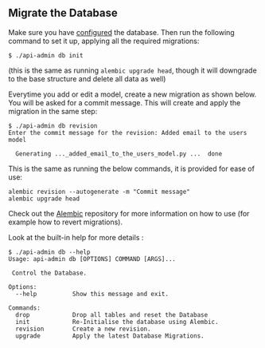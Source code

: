 ## Migrate the Database

Make sure you have [configured](/usage/configuration/dot-env) the database. Then run the
following command to set it up, applying all the required migrations:

```console
$ ./api-admin db init
```

(this is the same as running `alembic upgrade head`, though it will downgrade to
the base structure and delete all data as well)

Everytime you add or edit a model, create a new migration as shown below. You
will be asked for a commit message. This will create and apply the migration in
the same step:

```console
$ ./api-admin db revision
Enter the commit message for the revision: Added email to the users model

  Generating ..._added_email_to_the_users_model.py ...  done
```

This is the same as running the below commands, it is provided for ease of use:

```console
alembic revision --autogenerate -m "Commit message"
alembic upgrade head
```

Check out the [Alembic](https://github.com/sqlalchemy/alembic) repository for
more information on how to use (for example how to revert migrations).

Look at the built-in help for more details :

```console
$ ./api-admin db --help
Usage: api-admin db [OPTIONS] COMMAND [ARGS]...

 Control the Database.

Options:
  --help          Show this message and exit.

Commands:
  drop            Drop all tables and reset the Database
  init            Re-Initialise the database using Alembic.
  revision        Create a new revision.
  upgrade         Apply the latest Database Migrations.
```
